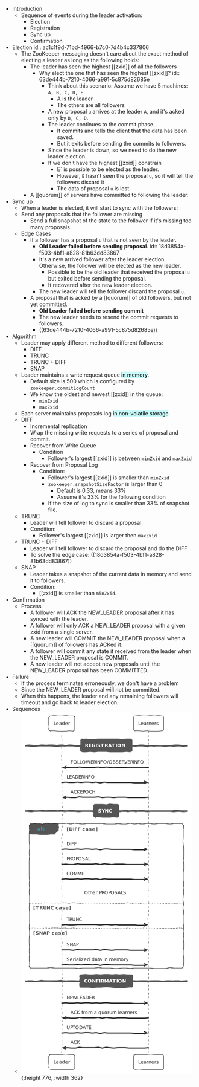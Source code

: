 - Introduction
    - Sequence of events during the leader activation:
        - Election
        - Registration
        - Sync up
        - Confirmation
- Election
  id:: ac1c1f9d-71bd-4966-b7c0-7d4b4c337806
    - The ZooKeeper messaging doesn't care about the exact method of electing a leader as long as the following holds:
        - The leader has seen the highest [[zxid]] of all the followers
            - Why elect the one that has seen the highest [[zxid]]?
              id:: 63de444b-7210-4066-a991-5c875d82685e
                - Think about this scenario:
                  Assume we have 5 machines: `A, B, C, D, E`
                    - A is the leader
                    - The others are all followers
                - A new proposal `u` arrives at the leader `A`, and it's acked only by `B, C, D`.
                - The leader continues to the commit phase.
                    - It commits and tells the client that the data has been saved.
                    - But it exits before sending the commits to followers.
                - Since the leader is down, so we need to do the new leader election.
                - If we don't have the highest [[zxid]] constrain
                    - E` is possible to be elected as the leader.
                    - However, `E` hasn't seen the proposal `u`, so it will tell the followers discard it
                    - The data of proposal `u` is lost.
        - A [[quorum]] of servers have committed to following the leader.
- Sync up
    - When a leader is elected, it will start to sync with the followers:
    - Send any proposals that the follower are missing
        - Send a full snapshot of the state to the follower if it's missing too many proposals.
    - Edge Cases
        - If a follower has a proposal `u` that is not seen by the leader.
            - **Old Leader failed before sending proposal**.
              id:: 18d3854a-f503-4bf1-a828-81b63dd83867
            - It's a new arrived follower after the leader election. Otherwise, the follower will be elected as the new leader.
                - Possible to be the old leader that received the proposal `u` but exited before sending the proposal.
                - It recovered after the new leader election.
            - The new leader will tell the follower discard the proposal `u`.
        - A proposal that is acked by a [[quorum]] of old followers, but not yet committed.
            - **Old Leader failed before sending commit**
            - The new leader needs to resend the commit requests to followers.
            - ((63de444b-7210-4066-a991-5c875d82685e))
- Algorithm
    - Leader may apply different method to different followers:
        - DIFF
        - TRUNC
        - TRUNC + DIFF
        - SNAP
    - Leader maintains a write request queue <mark style="background: #ABF7F7A6;">in memory</mark>.
        - Default size is 500 which is configured by `zookeeper.commitLogCount`
        - We know the oldest and newest [[zxid]] in the queue:
            - `minZxid`
            - `maxZxid`
    - Each server maintains proposals log <mark style="background: #ABF7F7A6;">in non-volatile storage</mark>.
    - DIFF
        - Incremental replication
        - Wrap the missing write requests to a series of proposal and commit.
        - Recover from Write Queue
            - Condition
                - Follower's largest [[zxid]] is between `minZxid` and `maxZxid`
        - Recover from Proposal Log
            - Condition:
                - Follower's largest [[zxid]] is smaller than `minZxid`
                - `zookeeper.snapshotSizeFactor` is larger than 0
                    - Default is 0.33, means 33%
                    - Assume it's 33% for the following condition
                - If the size of log to sync is smaller than 33% of snapshot file.
    - TRUNC
        - Leader will tell follower to discard a proposal.
        - Condition:
            - Follower's largest [[zxid]] is larger then `maxZxid`
    - TRUNC + DIFF
        - Leader will tell follower to discard the proposal and do the DIFF.
        - To solve the edge case: ((18d3854a-f503-4bf1-a828-81b63dd83867))
    - SNAP
        - Leader takes a snapshot of the current data in memory and send it to followers.
        - Condition:
            - [[zxid]] is smaller than `minZxid`.
- Confirmation
    - Process
        - A follower will ACK the NEW_LEADER proposal after it has synced with the leader.
        - A follower will only ACK a NEW_LEADER proposal with a given zxid from a single server.
        - A new leader will COMMIT the NEW_LEADER proposal when a [[quorum]] of followers has ACKed it.
        - A follower will commit any state it received from the leader when the NEW_LEADER proposal is COMMIT.
        - A new leader will not accept new proposals until the NEW_LEADER proposal has been COMMITTED.
- Failure
    - If the process terminates erroneously, we don't have a problem
    - Since the NEW_LEADER proposal will not be committed.
    - When this happens, the leader and any remaining followers will timeout and go back to leader election.
- Sequences
    - ![zookeeper-leader-activation-sequences.png](../assets/zookeeper-leader-activation-sequences_1683375953290_0.png){:height 776, :width 362}